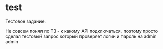 # test

Тестовое задание.

Не совсем понял по ТЗ - к какому API подключаться, поэтому просто  сделал тестовый запрос который проверяет логин и пароль на admin admin